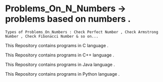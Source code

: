 # Problems_On_N_Numbers -> problems based on numbers .
    Types of Problems_On_Numbers : Check Perfect Number , Check Armstrong Number , Check Fibonacci Number & so on...

This Repository contains programs in C language .

This Repository contains programs in C++ language .

This Repository contains programs in Java language .

This Repository contains programs in Python language .
